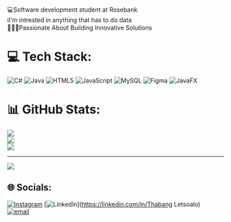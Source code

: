 💻Software development student at Rosebank<br/>
ℹ️I'm intrested in anything that has to do data<br/>
👨🏾‍💻Passionate About Building Innovative Solutions<br/>



# 💻 Tech Stack:
![C#](https://img.shields.io/badge/c%23-%23239120.svg?style=for-the-badge&logo=csharp&logoColor=white) ![Java](https://img.shields.io/badge/java-%23ED8B00.svg?style=for-the-badge&logo=openjdk&logoColor=white) ![HTML5](https://img.shields.io/badge/html5-%23E34F26.svg?style=for-the-badge&logo=html5&logoColor=white) ![JavaScript](https://img.shields.io/badge/javascript-%23323330.svg?style=for-the-badge&logo=javascript&logoColor=%23F7DF1E) ![MySQL](https://img.shields.io/badge/mysql-4479A1.svg?style=for-the-badge&logo=mysql&logoColor=white) ![Figma](https://img.shields.io/badge/figma-%23F24E1E.svg?style=for-the-badge&logo=figma&logoColor=white) ![JavaFX](https://img.shields.io/badge/javafx-%23FF0000.svg?style=for-the-badge&logo=javafx&logoColor=white)
# 📊 GitHub Stats:
![](https://github-readme-stats.vercel.app/api?username=ThabangLets&theme=dark&hide_border=false&include_all_commits=false&count_private=false)<br/>
![](https://nirzak-streak-stats.vercel.app/?user=ThabangLets&theme=dark&hide_border=false)<br/>
![](https://github-readme-stats.vercel.app/api/top-langs/?username=ThabangLets&theme=dark&hide_border=false&include_all_commits=false&count_private=false&layout=compact)

---
[![](https://visitcount.itsvg.in/api?id=ThabangLets&icon=0&color=0)](https://visitcount.itsvg.in)

<!-- Proudly created with GPRM ( https://gprm.itsvg.in ) -->
## 🌐 Socials:
[![Instagram](https://img.shields.io/badge/Instagram-%23E4405F.svg?logo=Instagram&logoColor=white)](https://instagram.com/last.born_za) [![LinkedIn](https://img.shields.io/badge/LinkedIn-%230077B5.svg?logo=linkedin&logoColor=white)](https://linkedin.com/in/Thabang Letsoalo) [![email](https://img.shields.io/badge/Email-D14836?logo=gmail&logoColor=white)](mailto:chokiletsoalo@gmail.com) 
